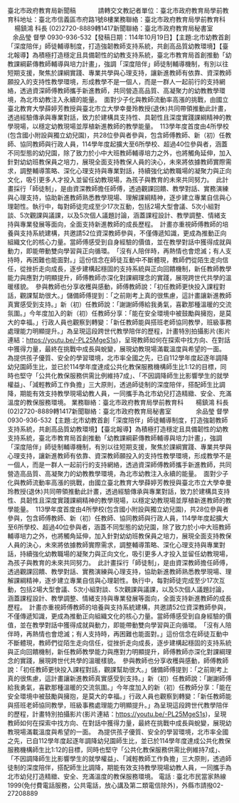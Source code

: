 臺北市政府教育局新聞稿 　        請轉交文教記者單位：臺北市政府教育局學前教育科地址：臺北市信義區市府路1號8樓業務聯絡：臺北市政府教育局學前教育科       楊鎮鴻 科長 (02)2720-8889轉1417新聞聯絡：臺北市政府教育局秘書室              余品瑩 督學 0930-936-532【發稿日期：114年10月19日】【主題:北市幼教首創「深度陪伴」師徒輔導制度，打造強韌教師支持系統，共創高品質幼教環境】【臺北報導】為積極打造穩定且具備韌性的幼教支持系統，臺北市教育局首創推動「幼教課綱薪傳教師輔導與培力計畫」，強調「深度陪伴」師徒制輔導機制，有別以往短期支援，聚焦於課綱實踐、專業共學與心理支持，讓新進教師有依靠、資深教師願投入的支持性教學環境，形成教學不是一個人，而是一群人一起前行的支持網絡，透過資深師傅教師攜手新進教師，共同營造高品質、高凝聚力的幼教教學環境，為北市幼教注入永續的能量。　面對少子化與教師流動率高漲的挑戰，由國立臺北教育大學薛婷芳教授與臺北市立大學幸曼玲教授(退休)共同帶領推動此計畫，透過經驗傳承與專業對話，致力於建構具支持性、具韌性且深度實踐課綱精神的教學現場，以穩定幼教現場並厚植新進教師的教學能量。　113學年度首度由4所學校(包含國小附設與獨立幼兒園)，共28位參與者參與，包含師傅教師、新（初）任教師、協同教師與行政人員，114學年度起擴大至6所學校、超過40位參與者，涵蓋不同型態的幼兒園，除了致力於小中大班教師輔導培力之外，也將觸角延伸，加入針對幼幼班教保員之培力，展現全面支持教保人員的決心，未來將依據教師實際需求，調整輔導策略、深化心理支持與專業對話，持續強化幼教職場的凝聚力與正向文化，吸引更多人才投入並留任幼教現場，為孩子與教育的未來共同努力。　此計畫採行「師徒制」，是由資深教師擔任師傅，透過觀課回饋、教學對話、實務演練與心理支持，協助新進教師熟悉教學現場、理解課綱精神，逐步建立專業自信與心理韌性。執行中，每對師徒完成至少17次互動，包括2場大型會議、5次小組對談、5次觀課與議課，以及5次個人議題討論，涵蓋課程設計、教學調整、情緒支持與專業發展等面向，全面支持新進教師的成長歷程。　計畫亦重視師傅教師的培養與支持系統建構，共邀請52位資深教師參與，不僅傳遞知識，更成為推動正向組織文化的核心力量。當師傅感受到自身經驗的價值，並在教學對話中獲得成就與動力，即能帶動雙向學習與正向循環。　「沒有人陪伴時，再熱情也會熄滅；有人支持時，再困難也能面對。」這份信念在師徒互動中不斷體現，教師們從陌生走向信任，從挫折走向成長，逐步建構起穩固的支持系統與正向回饋機制，新任教師教學能力與應對力明顯提升，師傅教師亦深化對課綱理念的實踐，展現跨世代共學的溫暖樣貌。　參與教師也分享收穫與感動，師傅教師說：「初任教師更快投入課程對話，觀課幫助很大。」儲備師傅提到：「之前剛考上真的很焦慮，這計畫讓新進教師真實感受到支持。」新（初）任教師說：「謝謝師傅給我勇氣，喜歡那種溫暖的交流氛圍。」今年度加入的新（初）任教師分享：「能在安全環境中被鼓勵與擁抱，是莫大的幸福。」行政人員也觀察到轉變：「新任教師能與搭班老師協同教學，班級事務處理能力明顯提升。」為呈現這段跨世代教學陪伴的歷程，計畫特別拍攝影片(影片連結：https://youtu.be/-PL25MgeS1s)，呈現教師如何在探索中找方向、在對話中獲得力量，最終在挑戰中成長與蛻變，展現幼教現場滿載溫度與希望的一面。　為提供孩子優質、安全的學習環境，北市率全國之先，已自112學年度起逐年調降幼兒園師生比，並已於114學年度達成公共化教保服務機構師生比1:12的目標，同時也堅守「公共化教保服務供需比例維持7成」、「不因調降師生比影響學生的就學權益」、「減輕教師工作負擔」三大原則，透過師徒制的深度陪伴，搭配師生比調降，期能有效支持教學現場幼教人員，一同攜手為北市幼兒打造精緻、安全、充滿溫度的教保服務環境。 業務聯絡：臺北市政府教育局學前教育科       楊鎮鴻 科長 (02)2720-8889轉1417新聞聯絡：臺北市政府教育局秘書室              余品瑩 督學 0930-936-532【主題:北市幼教首創「深度陪伴」師徒輔導制度，打造強韌教師支持系統，共創高品質幼教環境】【臺北報導】為積極打造穩定且具備韌性的幼教支持系統，臺北市教育局首創推動「幼教課綱薪傳教師輔導與培力計畫」，強調「深度陪伴」師徒制輔導機制，有別以往短期支援，聚焦於課綱實踐、專業共學與心理支持，讓新進教師有依靠、資深教師願投入的支持性教學環境，形成教學不是一個人，而是一群人一起前行的支持網絡，透過資深師傅教師攜手新進教師，共同營造高品質、高凝聚力的幼教教學環境，為北市幼教注入永續的能量。　面對少子化與教師流動率高漲的挑戰，由國立臺北教育大學薛婷芳教授與臺北市立大學幸曼玲教授(退休)共同帶領推動此計畫，透過經驗傳承與專業對話，致力於建構具支持性、具韌性且深度實踐課綱精神的教學現場，以穩定幼教現場並厚植新進教師的教學能量。　113學年度首度由4所學校(包含國小附設與獨立幼兒園)，共28位參與者參與，包含師傅教師、新（初）任教師、協同教師與行政人員，114學年度起擴大至6所學校、超過40位參與者，涵蓋不同型態的幼兒園，除了致力於小中大班教師輔導培力之外，也將觸角延伸，加入針對幼幼班教保員之培力，展現全面支持教保人員的決心，未來將依據教師實際需求，調整輔導策略、深化心理支持與專業對話，持續強化幼教職場的凝聚力與正向文化，吸引更多人才投入並留任幼教現場，為孩子與教育的未來共同努力。　此計畫採行「師徒制」，是由資深教師擔任師傅，透過觀課回饋、教學對話、實務演練與心理支持，協助新進教師熟悉教學現場、理解課綱精神，逐步建立專業自信與心理韌性。執行中，每對師徒完成至少17次互動，包括2場大型會議、5次小組對談、5次觀課與議課，以及5次個人議題討論，涵蓋課程設計、教學調整、情緒支持與專業發展等面向，全面支持新進教師的成長歷程。　計畫亦重視師傅教師的培養與支持系統建構，共邀請52位資深教師參與，不僅傳遞知識，更成為推動正向組織文化的核心力量。當師傅感受到自身經驗的價值，並在教學對話中獲得成就與動力，即能帶動雙向學習與正向循環。　「沒有人陪伴時，再熱情也會熄滅；有人支持時，再困難也能面對。」這份信念在師徒互動中不斷體現，教師們從陌生走向信任，從挫折走向成長，逐步建構起穩固的支持系統與正向回饋機制，新任教師教學能力與應對力明顯提升，師傅教師亦深化對課綱理念的實踐，展現跨世代共學的溫暖樣貌。　參與教師也分享收穫與感動，師傅教師說：「初任教師更快投入課程對話，觀課幫助很大。」儲備師傅提到：「之前剛考上真的很焦慮，這計畫讓新進教師真實感受到支持。」新（初）任教師說：「謝謝師傅給我勇氣，喜歡那種溫暖的交流氛圍。」今年度加入的新（初）任教師分享：「能在安全環境中被鼓勵與擁抱，是莫大的幸福。」行政人員也觀察到轉變：「新任教師能與搭班老師協同教學，班級事務處理能力明顯提升。」為呈現這段跨世代教學陪伴的歷程，計畫特別拍攝影片(影片連結：https://youtu.be/-PL25MgeS1s)，呈現教師如何在探索中找方向、在對話中獲得力量，最終在挑戰中成長與蛻變，展現幼教現場滿載溫度與希望的一面。　為提供孩子優質、安全的學習環境，北市率全國之先，已自112學年度起逐年調降幼兒園師生比，並已於114學年度達成公共化教保服務機構師生比1:12的目標，同時也堅守「公共化教保服務供需比例維持7成」、「不因調降師生比影響學生的就學權益」、「減輕教師工作負擔」三大原則，透過師徒制的深度陪伴，搭配師生比調降，期能有效支持教學現場幼教人員，一同攜手為北市幼兒打造精緻、安全、充滿溫度的教保服務環境。 電話 : 臺北市民當家熱線 1999(免付費電話服務，公共電話，放心講及第二類電信除外)，外縣市請撥02-27208889
